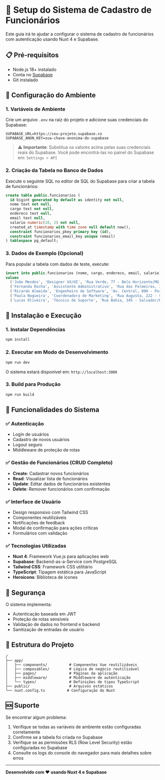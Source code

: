 # 🚀 Setup do Sistema de Cadastro de Funcionários

Este guia irá te ajudar a configurar o sistema de cadastro de funcionários com autenticação usando Nuxt 4 e Supabase.

## 📋 Pré-requisitos

- Node.js 18+ instalado
- Conta no [Supabase](https://supabase.com)
- Git instalado

## 🔧 Configuração do Ambiente

### 1. Variáveis de Ambiente

Crie um arquivo `.env` na raiz do projeto e adicione suas credenciais do Supabase:

```env
SUPABASE_URL=https://seu-projeto.supabase.co
SUPABASE_ANON_KEY=sua-chave-anonima-do-supabase
```

> ⚠️ **Importante**: Substitua os valores acima pelas suas credenciais reais do Supabase. Você pode encontrá-las no painel do Supabase em: `Settings > API`

### 2. Criação da Tabela no Banco de Dados

Execute o seguinte SQL no editor de SQL do Supabase para criar a tabela de funcionários:

```sql
create table public.funcionarios (
  id bigint generated by default as identity not null,
  nome text not null,
  cargo text not null,
  endereco text null,
  email text null,
  salario numeric(10, 2) not null,
  created_at timestamp with time zone null default now(),
  constraint funcionarios_pkey primary key (id),
  constraint funcionarios_email_key unique (email)
) tablespace pg_default;
```

### 3. Dados de Exemplo (Opcional)

Para popular a tabela com dados de teste, execute:

```sql
insert into public.funcionarios (nome, cargo, endereco, email, salario)
values 
  ('João Mendes', 'Designer UX/UI', 'Rua Verde, 77 - Belo Horizonte/MG', 'joao.mendes@example.com', 5200.00),
  ('Fernanda Rocha', 'Assistente Administrativo', 'Rua das Palmeiras, 12 - Rio de Janeiro/RJ', 'fernanda.rocha@example.com', 3200.00),
  ('Ricardo Almeida', 'Engenheiro de Software', 'Av. Central, 890 - Porto Alegre/RS', 'ricardo.almeida@example.com', 8700.00),
  ('Paula Nogueira', 'Coordenadora de Marketing', 'Rua Augusta, 222 - São Paulo/SP', 'paula.nogueira@example.com', 6400.00),
  ('Lucas Oliveira', 'Técnico de Suporte', 'Rua Bahia, 345 - Salvador/BA', 'lucas.oliveira@example.com', 3100.00);
```

## 🚀 Instalação e Execução

### 1. Instalar Dependências

```bash
npm install
```

### 2. Executar em Modo de Desenvolvimento

```bash
npm run dev
```

O sistema estará disponível em: `http://localhost:3000`

### 3. Build para Produção

```bash
npm run build
```

## 📱 Funcionalidades do Sistema

### ✅ Autenticação
- Login de usuários
- Cadastro de novos usuários
- Logout seguro
- Middleware de proteção de rotas

### ✅ Gestão de Funcionários (CRUD Completo)
- **Create**: Cadastrar novos funcionários
- **Read**: Visualizar lista de funcionários
- **Update**: Editar dados de funcionários existentes
- **Delete**: Remover funcionários com confirmação

### ✅ Interface de Usuário
- Design responsivo com Tailwind CSS
- Componentes reutilizáveis
- Notificações de feedback
- Modal de confirmação para ações críticas
- Formulários com validação

### ✅ Tecnologias Utilizadas
- **Nuxt 4**: Framework Vue.js para aplicações web
- **Supabase**: Backend-as-a-Service com PostgreSQL
- **Tailwind CSS**: Framework CSS utilitário
- **TypeScript**: Tipagem estática para JavaScript
- **Heroicons**: Biblioteca de ícones

## 🔐 Segurança

O sistema implementa:
- Autenticação baseada em JWT
- Proteção de rotas sensíveis
- Validação de dados no frontend e backend
- Sanitização de entradas de usuário

## 📝 Estrutura do Projeto

```
/
├── app/
│   ├── components/          # Componentes Vue reutilizáveis
│   ├── composables/         # Lógica de negócio reutilizável
│   ├── pages/               # Páginas da aplicação
│   ├── middleware/          # Middleware de autenticação
│   └── types/               # Definições de tipos TypeScript
├── public/                  # Arquivos estáticos
└── nuxt.config.ts          # Configuração do Nuxt
```

## 🆘 Suporte

Se encontrar algum problema:
1. Verifique se todas as variáveis de ambiente estão configuradas corretamente
2. Confirme se a tabela foi criada no Supabase
3. Verifique se as permissões RLS (Row Level Security) estão configuradas no Supabase
4. Consulte os logs do console do navegador para mais detalhes sobre erros

---

**Desenvolvido com ❤️ usando Nuxt 4 e Supabase**